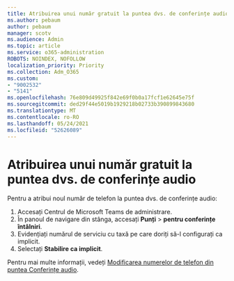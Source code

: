 ```yaml
---
title: Atribuirea unui număr gratuit la puntea dvs. de conferințe audio
ms.author: pebaum
author: pebaum
manager: scotv
ms.audience: Admin
ms.topic: article
ms.service: o365-administration
ROBOTS: NOINDEX, NOFOLLOW
localization_priority: Priority
ms.collection: Adm_O365
ms.custom:
- "9002532"
- "5141"
ms.openlocfilehash: 76e809d49925f842e69f0b0a17fcf1e62645e75f
ms.sourcegitcommit: ded29f44e5019b1929218b02733b390899843680
ms.translationtype: MT
ms.contentlocale: ro-RO
ms.lasthandoff: 05/24/2021
ms.locfileid: "52626089"
---
```

# <a name="assign-a-toll-free-number-to-your-audio-conferencing-bridge"></a>Atribuirea unui număr gratuit la puntea dvs. de conferințe audio

Pentru a atribui noul număr de telefon la puntea dvs. de conferințe audio:

1. Accesați Centrul de Microsoft Teams de administrare.
1. În panoul de navigare din stânga, accesați **Punți**  >  **pentru conferințe întâlniri**.
1. Evidențiați numărul de serviciu cu taxă pe care doriți să-l configurați ca implicit.
1. Selectați **Stabilire ca implicit**.

Pentru mai multe informații, vedeți [Modificarea numerelor de telefon din puntea Conferințe audio](/MicrosoftTeams/change-the-phone-numbers-on-your-audio-conferencing-bridge).
